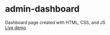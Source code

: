 # admin-dashboard  
Dashboard page created with HTML, CSS, and JS  
[Live demo](https://beterbread.github.io/admin-dashboard/)
